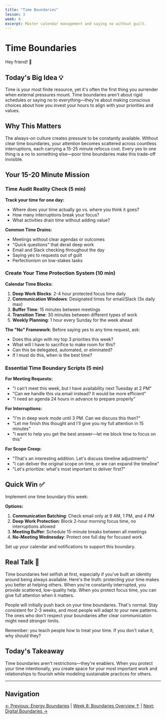 ```yaml
---
title: "Time Boundaries"
lesson: 3
week: 8
excerpt: Master calendar management and saying no without guilt.
---
```


# Time Boundaries

Hey friend! 👋

## Today's Big Idea 💡

Time is your most finite resource, yet it's often the first thing you surrender when external pressures mount. Time boundaries aren't about rigid schedules or saying no to everything—they're about making conscious choices about how you invest your hours to align with your priorities and values.

## Why This Matters

The always-on culture creates pressure to be constantly available. Without clear time boundaries, your attention becomes scattered across countless interruptions, each carrying a 15-25 minute refocus cost. Every yes to one thing is a no to something else—poor time boundaries make this trade-off invisible.

## Your 15-20 Minute Mission

### Time Audit Reality Check (5 min)

**Track your time for one day:**
- Where does your time actually go vs. where you think it goes?
- How many interruptions break your focus?
- What activities drain time without adding value?

**Common Time Drains:**
- Meetings without clear agendas or outcomes
- "Quick questions" that derail deep work
- Email and Slack checking throughout the day
- Saying yes to requests out of guilt
- Perfectionism on low-stakes tasks

### Create Your Time Protection System (10 min)

**Calendar Time Blocks:**
1. **Deep Work Blocks**: 2-4 hour protected focus time daily
2. **Communication Windows**: Designated times for email/Slack (3x daily max)
3. **Buffer Time**: 15 minutes between meetings
4. **Transition Time**: 30 minutes between different types of work
5. **Weekly Planning**: 1 hour every Sunday for the week ahead

**The "No" Framework:**
Before saying yes to any time request, ask:
- Does this align with my top 3 priorities this week?
- What will I have to sacrifice to make room for this?
- Can this be delegated, automated, or eliminated?
- If I must do this, when is the best time?

### Essential Time Boundary Scripts (5 min)

**For Meeting Requests:**
- "I can't meet this week, but I have availability next Tuesday at 2 PM"
- "Can we handle this via email instead? It would be more efficient"
- "I need an agenda 24 hours in advance to prepare properly"

**For Interruptions:**
- "I'm in deep work mode until 3 PM. Can we discuss this then?"
- "Let me finish this thought and I'll give you my full attention in 15 minutes"
- "I want to help you get the best answer—let me block time to focus on this"

**For Scope Creep:**
- "That's an interesting addition. Let's discuss timeline adjustments"
- "I can deliver the original scope on time, or we can expand the timeline"
- "Let's prioritize: what's most important to deliver first?"

## Quick Win ✅

Implement one time boundary this week:

**Options:**
1. **Communication Batching**: Check email only at 9 AM, 1 PM, and 4 PM
2. **Deep Work Protection**: Block 2-hour morning focus time, no interruptions allowed
3. **Meeting Buffer**: Schedule 15-minute breaks between all meetings
4. **No-Meeting Wednesday**: Protect one full day for focused work

Set up your calendar and notifications to support this boundary.

## Real Talk 💬

Time boundaries feel selfish at first, especially if you've built an identity around being always available. Here's the truth: protecting your time makes you better at helping others. When you're constantly interrupted, you provide scattered, low-quality help. When you protect focus time, you can give full attention when it matters.

People will initially push back on your time boundaries. That's normal. Stay consistent for 2-3 weeks, and most people will adapt to your new patterns. The ones who don't respect your boundaries after clear communication might need stronger limits.

Remember: you teach people how to treat your time. If you don't value it, why should they?

## Today's Takeaway

Time boundaries aren't restrictions—they're enablers. When you protect your time intentionally, you create space for your most important work and relationships to flourish while modeling sustainable practices for others.

---

## Navigation

[← Previous: Energy Boundaries](/journey/week-08/02-energy-boundaries/) | [Week 8: Boundaries Overview ↑](/journey/week-08/) | [Next: Digital Boundaries →](/journey/week-08/04-digital-boundaries/)